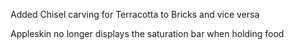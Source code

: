 Added Chisel carving for Terracotta to Bricks and vice versa

Appleskin no longer displays the saturation bar when holding food
